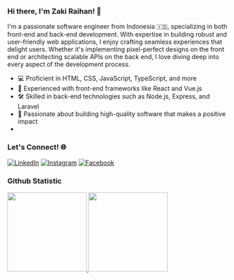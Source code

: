 ### Hi there, I'm Zaki Raihan! 👋

I'm a passionate software engineer from Indonesia 🇮🇩, specializing in both front-end and back-end development. With expertise in building robust and user-friendly web applications, I enjoy crafting seamless experiences that delight users. Whether it's implementing pixel-perfect designs on the front end or architecting scalable APIs on the back end, I love diving deep into every aspect of the development process.

- 💻 Proficient in HTML, CSS, JavaScript, TypeScript, and more
- 🌟 Experienced with front-end frameworks like React and Vue.js
- 🛠️ Skilled in back-end technologies such as Node.js, Express, and Laravel
- 🚀 Passionate about building high-quality software that makes a positive impact
- 
### Let's Connect! 🌐

[![LinkedIn](https://img.shields.io/badge/LinkedIn-0077B5?style=for-the-badge&logo=linkedin&logoColor=white)](https://www.linkedin.com/in/zakiraihanddz)
[![Instagram](https://img.shields.io/badge/Instagram-E4405F?style=for-the-badge&logo=instagram&logoColor=white)](https://www.instagram.com/_raihanddz)
[![Facebook](https://img.shields.io/badge/Facebook-1877F2?style=for-the-badge&logo=facebook&logoColor=white)](https://www.facebook.com/ZakiRaihan4636)

### Github Statistic
<p align="left">
<a href="https://github.com/zakiraihan4636">
  <img height="180em" src="https://github-readme-stats-eight-theta.vercel.app/api?username=zakiraihan4636&show_icons=true&theme=algolia&include_all_commits=true&count_private=true"/>
  <img height="180em" src="https://github-readme-stats-eight-theta.vercel.app/api/top-langs/?username=zakiraihan4636&layout=compact&layout=compact&theme=algolia"/>
</a>
</p>
